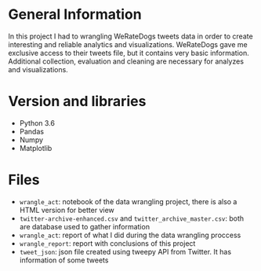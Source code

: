 # General Information

In this project I had to wrangling WeRateDogs tweets data in order to create interesting and reliable analytics and visualizations. WeRateDogs gave me exclusive access to their tweets file, but it contains very basic information. Additional collection, evaluation and cleaning are necessary for analyzes and visualizations.

# Version and libraries

- Python 3.6
- Pandas
- Numpy
- Matplotlib


# Files

- `wrangle_act`: notebook of the data wrangling project, there is also a HTML version for better view
- `twitter-archive-enhanced.csv` and `twitter_archive_master.csv`: both are database used to gather information
- `wrangle_act`: report of what I did during the data wrangling proccess
- `wrangle_report`: report with conclusions of this project
- `tweet_json`: json file created using tweepy API from Twitter. It has information of some tweets
